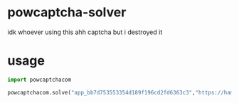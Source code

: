 # powcaptcha-solver
idk whoever using this ahh captcha but i destroyed it
# usage
```py
import powcaptchacom

powcaptchacom.solve("app_bb7d753553354d189f196cd2fd6363c3","https://hamutan86.pythonanywhere.com/") # eyJjaGFsbGVuZ2VfaWQiOiJjaGxnX2U5ZDA4MTIxNTk2MjRmMzA5NDczYmNhOGIzM2E4NjkzIiwic29sdXRpb25zIjpbNDUwNDAsNjE5MTQsMTA4MiwxMTAwNSw0MjEwNiw5NDcyMCwyMzkzOTksOTMwODYsMjAzNDYsNjY3ODRdLCJ0aW1lIjoxNzY5fQ==
```
